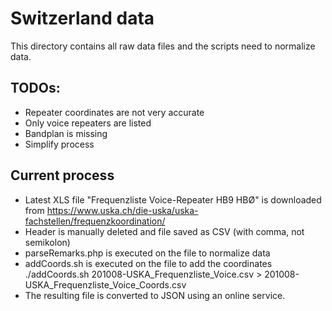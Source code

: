 # Switzerland data
This directory contains all raw data files and the scripts need to normalize
data.

## TODOs:
- Repeater coordinates are not very accurate
- Only voice repeaters are listed
- Bandplan is missing
- Simplify process

## Current process
- Latest XLS file "Frequenzliste Voice-Repeater HB9 HBØ" is downloaded from
  https://www.uska.ch/die-uska/uska-fachstellen/frequenzkoordination/
- Header is manually deleted and file saved as CSV (with comma, not semikolon)
- parseRemarks.php is executed on the file to normalize data
- addCoords.sh is executed on the file to add the coordinates
  ./addCoords.sh 201008-USKA_Frequenzliste_Voice.csv > 201008-USKA_Frequenzliste_Voice_Coords.csv
- The resulting file is converted to JSON using an online service.
